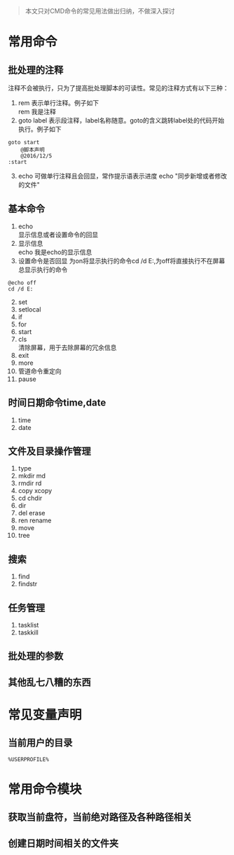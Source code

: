 >  本文只对CMD命令的常见用法做出归纳，不做深入探讨


# 常用命令
## 批处理的注释
注释不会被执行，只为了提高批处理脚本的可读性。常见的注释方式有以下三种：
1. rem  表示单行注释。例子如下  
        rem 我是注释
2. goto label 表示段注释，label名称随意。goto的含义跳转label处的代码开始执行。例子如下
```
goto start
	@脚本声明
	@2016/12/5
:start
```
3. echo 可做单行注释且会回显，常作提示语表示进度
        echo "同步新增或者修改的文件"

## 基本命令
1. echo  
显示信息或者设置命令的回显  
  1. 显示信息  
          echo  我是echo的显示信息
  2. 设置命令是否回显 为on将显示执行的命令cd /d E:,为off将直接执行不在屏幕总显示执行的命令
```
@echo off
cd /d E:
```

2. set
3. setlocal
4. if
5. for
6. start
7. cls  
清除屏幕，用于去除屏幕的冗余信息
8. exit
9. more
10. 管道命令重定向
11. pause

## 时间日期命令time,date
1. time
2. date

## 文件及目录操作管理
1. type
2. mkdir md
3. rmdir rd
4. copy xcopy
5. cd chdir
6. dir
7. del erase
8. ren rename
9. move
10. tree

## 搜索
1. find
2. findstr

## 任务管理
1. tasklist
2. taskkill

## 批处理的参数

## 其他乱七八糟的东西

# 常见变量声明
  ## 当前用户的目录
  `%USERPROFILE%`

# 常用命令模块

## 获取当前盘符，当前绝对路径及各种路径相关

## 创建日期时间相关的文件夹
